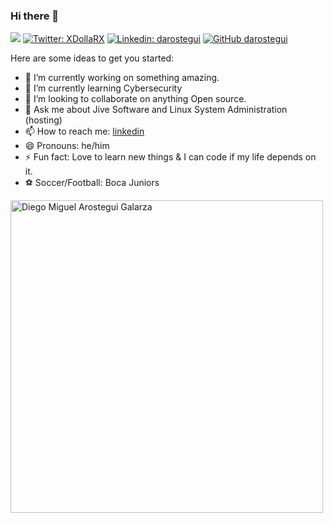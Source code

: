 ### Hi there 👋
![](https://komarev.com/ghpvc/?username=darostegui)
[![Twitter: XDollaRX](https://img.shields.io/twitter/follow/XDollaRX?style=social)](https://twitter.com/XDollaRX)
[![Linkedin: darostegui](https://img.shields.io/badge/-darostegui-blue?style=flat-square&logo=Linkedin&logoColor=white&link=https://www.linkedin.com/in/darostegui/)](https://www.linkedin.com/in/darostegui/)
[![GitHub darostegui](https://img.shields.io/github/followers/darostegui?label=follow&style=social)](https://github.com/darostegui)

Here are some ideas to get you started:

- 🔭 I’m currently working on something amazing.
- 🌱 I’m currently learning Cybersecurity
- 👯 I’m looking to collaborate on anything Open source.
- 💬 Ask me about Jive Software and Linux System Administration (hosting)
- 📫 How to reach me: [linkedin](https://www.linkedin.com/in/darostegui/)
- 😄 Pronouns: he/him
- ⚡ Fun fact: Love to learn new things & I can code if my life depends on it.
- ⚽ Soccer/Football: Boca Juniors

<img src="https://user-images.githubusercontent.com/61184284/116823190-66481e80-ab83-11eb-9e5c-676c4f060ce1.png" width="500" height="500" alt="Diego Miguel Arostegui Galarza">
